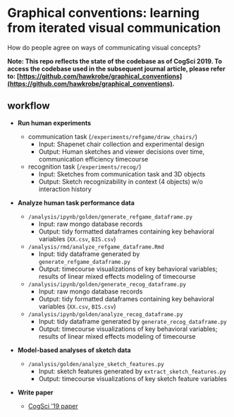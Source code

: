 # Graphical conventions: learning from iterated visual communication
How do people agree on ways of communicating visual concepts?

**Note: This repo reflects the state of the codebase as of CogSci 2019. To access the codebase used in the subsequent journal article, please refer to: [https://github.com/hawkrobe/graphical_conventions](https://github.com/hawkrobe/graphical_conventions).**

## workflow

- **Run human experiments**
  - communication task (`/experiments/refgame/draw_chairs/`)
    - Input: Shapenet chair collection and experimental design
    - Output: Human sketches and viewer decisions over time, communication efficiency timecourse
  - recognition task (`/experiments/recog/`)
    - Input: Sketches from communication task and 3D objects
    - Output: Sketch recognizability in context (4 objects) w/o interaction history

- **Analyze human task performance data**
  - `/analysis/ipynb/golden/generate_refgame_dataframe.py`
    - Input: raw mongo database records
    - Output: tidy formatted dataframes containing key behavioral variables (`XX.csv`, `BIS.csv`)
  - `/analysis/rmd/analyze_refgame_dataframe.Rmd`
    - Input: tidy dataframe generated by `generate_refgame_dataframe.py`
    - Output: timecourse visualizations of key behavioral variables; results of linear mixed effects modeling of timecourse
  - `/analysis/ipynb/golden/generate_recog_dataframe.py`
    - Input: raw mongo database records
    - Output: tidy formatted dataframes containing key behavioral variables (`XX.csv`, `BIS.csv`)
  - `/analysis/ipynb/golden/analyze_recog_dataframe.py`
    - Input: tidy dataframe generated by `generate_recog_dataframe.py`
    - Output: timecourse visualizations of key behavioral variables; results of linear mixed effects modeling of timecourse

- **Model-based analyses of sketch data**
  - `/analysis/golden/analyze_sketch_features.py`
    - Input: sketch features generated by `extract_sketch_features.py`
    - Output: timecourse visualizations of key sketch feature variables

- **Write paper**
  - [CogSci '19 paper](https://cogtoolslab.github.io/pdf/hawkinsano_cogsci_2019.pdf)
